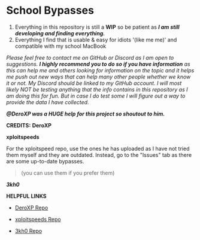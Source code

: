 # School Bypasses
1. Everything in this repository is still a **WIP** so be patient as ***I am still developing and finding everything.***
2. Everything I find that is usable & easy for idiots '(like me me)' and compatible with my school MacBook

_Please feel free to contact me on GitHub or Discord as I am open to suggestions. **I highly recommend you to do so if you have information** as this can help me and others looking for information on the topic and it helps me push out new ways that can help many other people whether we know it or not. My Discord should be linked to my GitHub account.
I will most likely NOT be testing anything that the info contains in this repository as I am doing this for fun. But in case I do test some I will figure out a way to provide the data I have collected._

***@DeroXP was a HUGE help for this project so shoutout to him.***

**CREDITS:**
****DeroXP****

****xploitspeeds****

For the xploitspeed repo, ***<DO> </NOT>*** use the ones he has uploaded as I have not tried them myself and they are outdated. Instead, go to the "Issues" tab 
as there are some up-to-date bypasses.
> (you can use them if you prefer them)

***3kh0***









**HELPFUL LINKS**

- [DeroXP Repo](https://github.com/DeroXP/evading-school-blockers)
* [xploitspeeds Repo](https://github.com/xploitspeeds/Bookmarklet-Hacks-For-School) 
+ [3kh0 Repo](https://github.com/3kh0/ext-remover)
